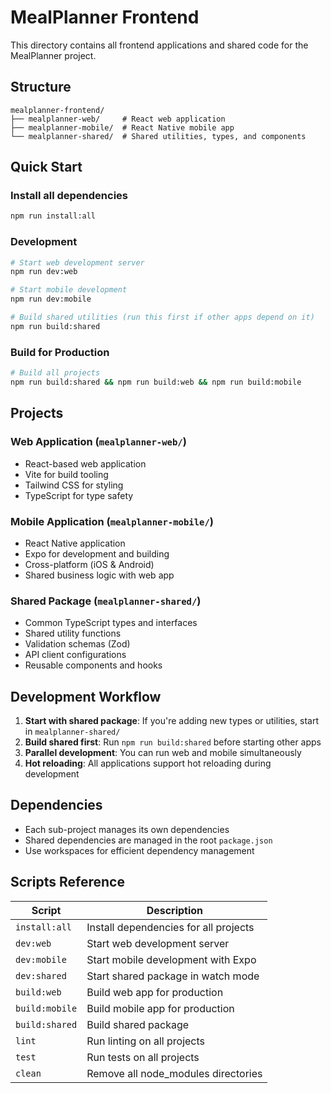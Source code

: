 # MealPlanner Frontend

This directory contains all frontend applications and shared code for the MealPlanner project.

## Structure

```
mealplanner-frontend/
├── mealplanner-web/     # React web application
├── mealplanner-mobile/  # React Native mobile app
└── mealplanner-shared/  # Shared utilities, types, and components
```

## Quick Start

### Install all dependencies
```bash
npm run install:all
```

### Development
```bash
# Start web development server
npm run dev:web

# Start mobile development
npm run dev:mobile

# Build shared utilities (run this first if other apps depend on it)
npm run build:shared
```

### Build for Production
```bash
# Build all projects
npm run build:shared && npm run build:web && npm run build:mobile
```

## Projects

### Web Application (`mealplanner-web/`)
- React-based web application
- Vite for build tooling
- Tailwind CSS for styling
- TypeScript for type safety

### Mobile Application (`mealplanner-mobile/`)
- React Native application
- Expo for development and building
- Cross-platform (iOS & Android)
- Shared business logic with web app

### Shared Package (`mealplanner-shared/`)
- Common TypeScript types and interfaces
- Shared utility functions
- Validation schemas (Zod)
- API client configurations
- Reusable components and hooks

## Development Workflow

1. **Start with shared package**: If you're adding new types or utilities, start in `mealplanner-shared/`
2. **Build shared first**: Run `npm run build:shared` before starting other apps
3. **Parallel development**: You can run web and mobile simultaneously
4. **Hot reloading**: All applications support hot reloading during development

## Dependencies

- Each sub-project manages its own dependencies
- Shared dependencies are managed in the root `package.json`
- Use workspaces for efficient dependency management

## Scripts Reference

| Script | Description |
|--------|-------------|
| `install:all` | Install dependencies for all projects |
| `dev:web` | Start web development server |
| `dev:mobile` | Start mobile development with Expo |
| `dev:shared` | Start shared package in watch mode |
| `build:web` | Build web app for production |
| `build:mobile` | Build mobile app for production |
| `build:shared` | Build shared package |
| `lint` | Run linting on all projects |
| `test` | Run tests on all projects |
| `clean` | Remove all node_modules directories |
